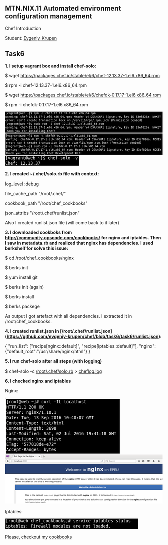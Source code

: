 MTN.NIX.11 Automated environment configuration management
---

Chef Introduction

Student: [Evgeniy_Krupen](https://upsa.epam.com/workload/employeeView.do?employeeId=4060741400038655484#emplTab=general)

Task6
---



   **1. I setup vagrant box and install chef-solo:**

$ wget https://packages.chef.io/stable/el/6/chef-12.13.37-1.el6.x86_64.rpm

$ rpm -i chef-12.13.37-1.el6.x86_64.rpm

$ wget https://packages.chef.io/stable/el/6/chefdk-0.17.17-1.el6.x86_64.rpm

$ rpm -i chefdk-0.17.17-1.el6.x86_64.rpm

![!](https://github.com/evgeniy-krupen/chef/blob/task6/task6/sources/install-chef.png)
![!](https://github.com/evgeniy-krupen/chef/blob/task6/task6/sources/install-chefDK.png)
![!](https://github.com/evgeniy-krupen/chef/blob/task6/task6/sources/chef-version.png)

**2. I created ~/.chef/solo.rb file with context:**

log_level :debug

file_cache_path "/root/.chef/"

cookbook_path "/root/chef_cookbooks"

json_attribs "/root/.chef/runlist.json"

Also I created runlist.json file (will come back to it later)

**3. I downloaded cookboks from http://community.opscode.com/cookbooks/ for nginx and iptables. Then I saw in metadata.rb and realized that nginx has dependencies. I used berkshelf for solve this issue:**

$ cd /root/chef_cookbooks/nginx

$ berks init

$ yum install git

$ berks init (again)

$ berks install

$ berks packege


As output I got artefact with all dependencies. I extracted it in /root/chef_cookbooks.

**4. I created runlist.json in [/root/.chef/runlist.json] (https://github.com/evgeniy-krupen/chef/blob/task6/task6/runlist.json):**

{ 
"run_list": ["recipe[nginx::default]", "recipe[iptables::default]"],
  "nginx": {"default_root":"/usr/share/nginx/html"} 
}

**5. I run chef-solo after all steps (with logging)**

$ chef-solo -c [/root/.chef/solo.rb](https://github.com/evgeniy-krupen/chef/blob/task6/task6/solo.rb) > [cheflog.log](https://github.com/evgeniy-krupen/chef/blob/task6/task6/cheflog.log)

**6. I checked nginx and iptables**

Nginx:

![](https://github.com/evgeniy-krupen/chef/blob/task6/task6/sources/nginx_local.png)
![](https://github.com/evgeniy-krupen/chef/blob/task6/task6/sources/nginx_from_host.png)

Iptables:

![](https://github.com/evgeniy-krupen/chef/blob/task6/task6/sources/iptables_after.png)

Please, checkout my [cookbooks](https://github.com/evgeniy-krupen/chef/tree/task6/task6/chef_cookbooks)
